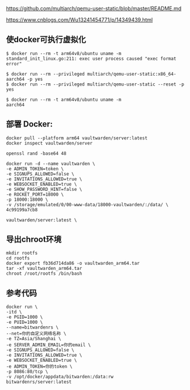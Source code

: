 
https://github.com/multiarch/qemu-user-static/blob/master/README.md

https://www.cnblogs.com/Wu13241454771/p/14349439.html
## 使docker可执行虚拟化
```shell
$ docker run --rm -t arm64v8/ubuntu uname -m
standard_init_linux.go:211: exec user process caused "exec format error"

$ docker run --rm --privileged multiarch/qemu-user-static:x86_64-aarch64 -p yes
$ docker run --rm --privileged multiarch/qemu-user-static --reset -p yes

$ docker run --rm -t arm64v8/ubuntu uname -m 
aarch64
```
## 部署 Docker:

```shell
docker pull --platform arm64 vaultwarden/server:latest
docker inspect vaultwarden/server

openssl rand -base64 48

docker run -d --name vaultwarden \
-e ADMIN_TOKEN=token \
-e SIGNUPS_ALLOWED=false \
-e INVITATIONS_ALLOWED=true \
-e WEBSOCKET_ENABLED=true \
-e SHOW_PASSWORD_HINT=false \
-e ROCKET_PORT=18000 \
-p 18000:18000 \
-v /storage/emulated/0/00-www-data/18000-vaultwarden/:/data/ \
4c99199a7cb8 

vaultwarden/server:latest \
```

## 导出chroot环境

```shell
mkdir rootfs
cd rootfs
docker export fb36d714da86 -o vaultwarden_arm64.tar
tar -xf vaultwarden_arm64.tar
chroot /root/rootfs /bin/bash
```

## 参考代码

```shell
docker run \
-itd \
-e PGID=1000 \
-e PUID=1000 \
--name=bitwardenrs \
--net=你的自定义网络名称 \
-e TZ=Asia/Shanghai \
-e SERVER_ADMIN_EMAIL=你的email \
-e SIGNUPS_ALLOWED=false \
-e INVITATIONS_ALLOWED=true \
-e WEBSOCKET_ENABLED=true \
-e ADMIN_TOKEN=你的token \
-p 8086:80/tcp \
-v /opt/docker/appdata/bitwarden:/data:rw 
bitwardenrs/server:latest
```

